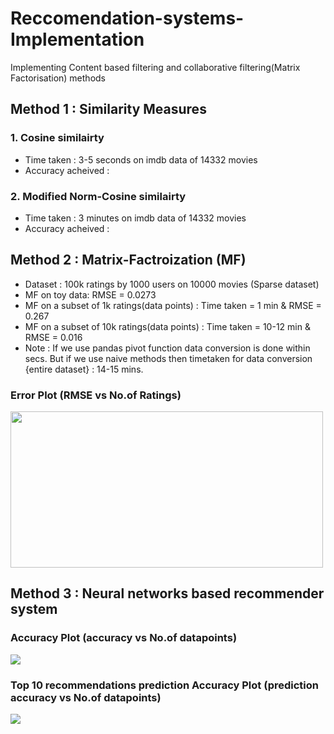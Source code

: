 # Reccomendation-systems-Implementation
Implementing Content based filtering and collaborative filtering(Matrix Factorisation) methods

## Method 1 : Similarity Measures
### 1. Cosine similairty
  * Time taken : 3-5 seconds on imdb data of 14332 movies
  * Accuracy acheived :  
### 2. Modified Norm-Cosine similairty
 * Time taken : 3 minutes on imdb data of 14332 movies
  * Accuracy acheived :  

## Method 2 : Matrix-Factroization (MF)
 * Dataset : 100k ratings by 1000 users on 10000 movies (Sparse dataset) 
 * MF on toy data: RMSE = 0.0273
 * MF on a subset of 1k ratings(data points) : Time taken = 1 min & RMSE = 0.267
 * MF on a subset of 10k ratings(data points) : Time taken = 10-12 min & RMSE = 0.016
 * Note : If we use pandas pivot function data conversion is done within secs. But if we use naive methods then timetaken for data conversion {entire dataset} : 14-15 mins. 
 ### Error Plot (RMSE vs No.of Ratings) 
<img src="https://github.com/adarshX/Recommendation-systems-Implementation/blob/master/Matrix%20Factorization/RMSE_vs_datapoints.png" width="500" height="250" />


## Method 3 : Neural networks based recommender system
  ### Accuracy Plot (accuracy vs No.of datapoints)
   <img src = "https://github.com/adarshX/Recommendation-systems-Implementation/blob/master/Neural%20network%20Recommender%20system/accuracy_vs_training_size.png" />
   
   ### Top 10 recommendations prediction Accuracy Plot (prediction accuracy vs No.of datapoints)
   <img src = "https://github.com/adarshX/Recommendation-systems-Implementation/blob/master/Neural%20network%20Recommender%20system/top10_accuracy.png" />
